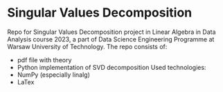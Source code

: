 # Singular Values Decomposition
Repo for Singular Values Decomposition project in Linear Algebra in Data Analysis course 2023, a part of Data Science Engineering Programme at Warsaw University of Technology.
The repo consists of:
- pdf file with theory 
- Python implementation of SVD decomposition
Used technologies:
- NumPy (especially linalg)
- LaTex
